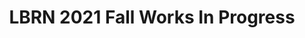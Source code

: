 ---
layout: post
title: LBRN 2021 Fall Works In Progress
categories: events
eventDate: October 5, 2021
eventEndDate: November 2, 2021
startTime: 12:00pm
endTime: 1:00pm
textOnUrl: LBRN 2021 Fall Works In Progress
link: https://lbrn.lsu.edu/lbrn-works-in-progress-2021.html
description: The Work In Progress Seminars are presentations by LBRN PI's where they present their research progress and have an opportunity for input from their peers and mentors in a collaborative setting.
---